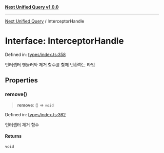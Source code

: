 [**Next Unified Query v1.0.0**](../README.md)

***

[Next Unified Query](../globals.md) / InterceptorHandle

# Interface: InterceptorHandle

Defined in: [types/index.ts:358](https://github.com/newExpand/next-unified-query/blob/main/packages/core/src/types/index.ts#L358)

인터셉터 핸들러와 제거 함수를 함께 반환하는 타입

## Properties

### remove()

> **remove**: () => `void`

Defined in: [types/index.ts:362](https://github.com/newExpand/next-unified-query/blob/main/packages/core/src/types/index.ts#L362)

인터셉터 제거 함수

#### Returns

`void`
